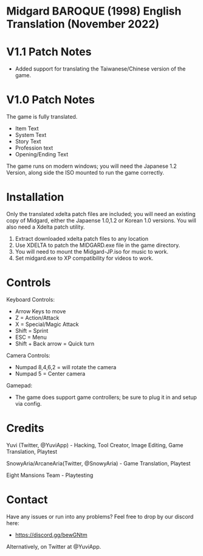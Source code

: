 # Midgard BAROQUE (1998) English Translation (November 2022) #

# V1.1 Patch Notes #
* Added support for translating the Taiwanese/Chinese version of the game.

# V1.0 Patch Notes #
The game is fully translated.
*  Item Text
*  System Text
*  Story Text
*  Profession text
*  Opening/Ending Text

The game runs on modern windows; you will need the Japanese 1.2 Version, along side the ISO mounted to run the game correctly.

# Installation #
Only the translated xdelta patch files are included; you will need an existing copy of Midgard, either the Japaense 1.0,1.2 or Korean 1.0 versions.
You will also need a Xdelta patch utility.

1. Extract downloaded xdelta patch files to any location
2. Use XDELTA to patch the MIDGARD.exe file in the game directory.
3. You will need to mount the Midgard-JP.iso for music to work.
4. Set midgard.exe to XP compatibility for videos to work.

# Controls #
Keyboard Controls:

- Arrow Keys to move
- Z =  Action/Attack
- X = Special/Magic Attack
- Shift = Sprint
- ESC = Menu
- Shift + Back arrow = Quick turn

Camera Controls:

- Numpad 8,4,6,2 = will rotate the camera
- Numpad 5 = Center camera

Gamepad:
- The game does support game controllers; be sure to plug it in and setup via config.

# Credits #
Yuvi (Twitter, @YuviApp) - Hacking, Tool Creator, Image Editing, Game Translation, Playtest

SnowyAria/ArcaneAria(Twitter, @SnowyAria) - Game Translation, Playtest

Eight Mansions Team - Playtesting

# Contact #
Have any issues or run into any problems? Feel free to drop by our discord here:
*  https://discord.gg/bewGNtm

Alternatively, on Twitter at @YuviApp.
